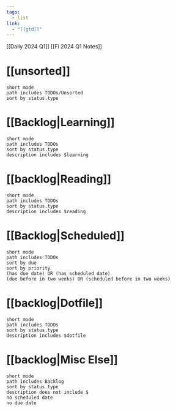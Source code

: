 ```yaml
---
tags:
  - list
link:
  - "[[gtd]]"
---
```

[[Daily 2024 Q1]]
[[Fi 2024 Q1 Notes]]
# [[unsorted]]
```tasks
short mode
path includes TODOs/Unsorted
sort by status.type
```
# [[Backlog|Learning]]
```tasks
short mode
path includes TODOs
sort by status.type
description includes $learning
```

# [[backlog|Reading]]
```tasks
short mode
path includes TODOs
sort by status.type
description includes $reading
```

# [[Backlog|Scheduled]]
```tasks
short mode
path includes TODOs
sort by due
sort by priority
(has due date) OR (has scheduled date)
(due before in two weeks) OR (scheduled before in two weeks)
```

# [[backlog|Dotfile]]
```tasks
short mode
path includes TODOs
sort by status.type
description includes $dotfile
```
# [[backlog|Misc Else]]
```tasks
short mode
path includes Backlog
sort by status.type
description does not include $
no scheduled date
no due date
```
